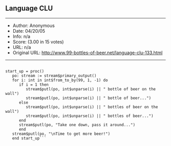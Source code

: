 
## Language CLU ##
---
- Author: Anonymous
- Date: 04/20/05
- Info: n/a
- Score:  (3.00 in 15 votes)
- URL: n/a
- Original URL: http://www.99-bottles-of-beer.net/language-clu-133.html
---

```% 99 bottles of beer in CLU by dcurtis@lcs.mit.edu

start_up = proc()
   po: stream := stream$primary_output()
   for i: int in int$from_to_by(99, 1, -1) do
      if i = 1 then
         stream$putl(po, int$unparse(i) || " bottle of beer on the wall")
         stream$putl(po, int$unparse(i) || " bottle of beer...")
      else
         stream$putl(po, int$unparse(i) || " bottles of beer on the wall")
         stream$putl(po, int$unparse(i) || " bottles of beer...")
      end
      stream$putl(po, "Take one down, pass it around...")
      end
   stream$putl(po, "\nTime to get more beer!")
   end start_up```
